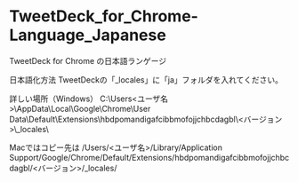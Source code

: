 TweetDeck_for_Chrome-Language_Japanese
======================================

TweetDeck for Chrome の日本語ランゲージ

日本語化方法
TweetDeckの「_locales」に「ja」フォルダを入れてください。

詳しい場所（Windows）
C:\Users\<ユーザ名>\AppData\Local\Google\Chrome\User Data\Default\Extensions\hbdpomandigafcibbmofojjchbcdagbl\\<バージョン>\\_locales\

Macではコピー先は
/Users/<ユーザ名>/Library/Application
Support/Google/Chrome/Default/Extensions/hbdpomandigafcibbmofojjchbcdagbl/<バージョン>/_locales/